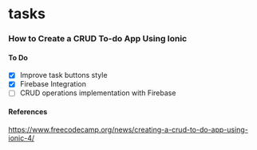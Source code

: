 # tasks

### How to Create a CRUD To-do App Using Ionic

#### To Do

- [x] Improve task buttons style
- [x] Firebase Integration
- [ ] CRUD operations implementation with Firebase

#### References

https://www.freecodecamp.org/news/creating-a-crud-to-do-app-using-ionic-4/
